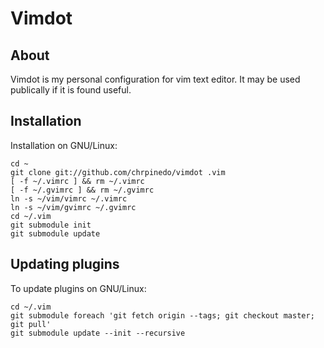 Vimdot
======

About
-----

Vimdot is my personal configuration for vim text editor. It may be used
publically if it is found useful.

Installation
------------

Installation on GNU/Linux:

	cd ~
	git clone git://github.com/chrpinedo/vimdot .vim
	[ -f ~/.vimrc ] && rm ~/.vimrc
	[ -f ~/.gvimrc ] && rm ~/.gvimrc
	ln -s ~/vim/vimrc ~/.vimrc
	ln -s ~/vim/gvimrc ~/.gvimrc
	cd ~/.vim
	git submodule init
	git submodule update

Updating plugins
----------------

To update plugins on GNU/Linux:

	cd ~/.vim
	git submodule foreach 'git fetch origin --tags; git checkout master; git pull'
	git submodule update --init --recursive
